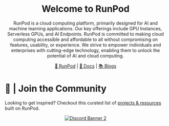 <div align="center">
<h1>Welcome to RunPod</h1>

RunPod is a cloud computing platform, primarily designed for AI and machine learning applications. Our key offerings include GPU Instances, Serverless GPUs, and AI Endpoints. RunPod is committed to making cloud computing accessible and affordable to all without compromising on features, usability, or experience. We strive to empower individuals and enterprises with cutting-edge technology, enabling them to unlock the potential of AI and cloud computing.

[🔗 RunPod](https://www.runpod.io/) | [📖 Docs](https://docs.runpod.io/) | [📚 Blogs](https://blog.runpod.io/)

</div>

# 🤝 | Join the Community

Looking to get inspired? Checkout this curated list of [projects & resources](https://github.com/kodxana/Awesome-RunPod) built on RunPod.

<div align="center">

<a target="_blank" href="https://discord.gg/pJ3P2DbUUq">![Discord Banner 2](https://discordapp.com/api/guilds/912829806415085598/widget.png?style=banner2)</a>

</div>
